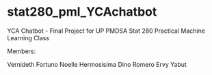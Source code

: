 # stat280_pml_YCAchatbot
YCA Chatbot - Final Project for UP PMDSA Stat 280 Practical Machine Learning Class

Members:

Vernideth Fortuno
Noelle Hermosisima
Dino Romero
Ervy Yabut
